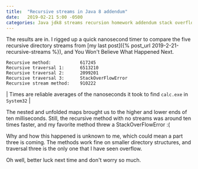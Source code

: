 ```yaml
---
title:  "Recursive streams in Java 8 addendum"
date:   2019-02-21 5:00 -0500
categories: Java jdk8 streams recursion homework addendum stack overflow
---
```


The results are in. I rigged up a quick nanosecond timer to compare the five
recursive directory streams from
[my last post]({% post_url 2019-2-21-recursive-streams %}),
and You Won't Believe What Happened Next.

```
Recursive method:           617245
Recursive traversal 1:      6513210
Recursive traversal 2:      2099201
Recursive traversal 3:      StackOverFlowError
Recursive stream method:    910222
```

| Times are reliable averages of the nanoseconds it took to find `calc.exe` in `System32` |

The nested and unfolded maps brought us to the higher and lower ends of ten
milliseconds. Still, the recursive method with no streams was around ten times
faster, and my favorite method threw a StackOverFlowError :(

Why and how this happened is unknown to me, which could mean a part three is
coming. The methods work fine on smaller directory structures, and traversal
three is the only one that I have seen overflow.

Oh well, better luck next time and don't worry so much.
